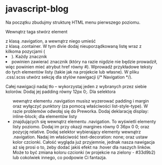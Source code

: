 # javascript-blog

Na początku zbudujmy strukturę HTML menu pierwszego poziomu.

Wewnątrz taga <body> stwórz element <nav> z klasą .navigation, a wewnątrz niego umieść <div> z klasą .container.
W tym divie dodaj nieuporządkowaną listę wraz z kilkoma pozycjami (<li>). Każdy znacznik <li> powinien zawierać znacznik <a> (który na razie nigdzie nie będzie prowadził, więc powinien mieć atrybut href równy #). Wprowadź przykładowe teksty do tych elementów listy (takie jak na projekcie lub własne).
W pliku .css/.scss utwórz sekcję dla stylów nawigacji (/* Navigation */).

Całej nawigacji nadaj tło – wykorzystaj jeden z wybranych przez siebie kolorów. Dodaj jej padding równy 12px 0;.
Dla selektora <ul> wewnątrz elementu .navigation musisz wyzerować padding i margin oraz wyłączyć punktory (za pomocą właściwości list-style-type). W razie problemów odwołaj się do Preworka.
Dodaj deklarację display: inline-block; dla elementów listy <li> znajdujących się wewnątrz elementu .navigation. To wyświetli elementy listy poziomo. Dodaj im przy okazji margines równy 0 36px 0 0; oraz pozycję relative.
Dodaj selektor wybierający elementy <a> wewnątrz .navigation. Nadaj im właściwość text-decoration: none; oraz ustaw kolor czcionki.
Całość wygląda już przyjemnie, jednak nasza nawigacja aż się prosi o to, żeby dodać jakiś efekt na :hover dla naszych linków. Może to być zmiana koloru czcionki (w projekcie na zielony - #33d9b2) lub cokolwiek innego, co podpowie Ci fantazja.
